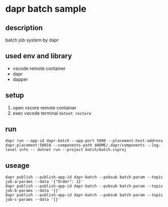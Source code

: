 # dapr batch sample

## description

batch job system by dapr

## used env and library

* vscode remote container
* dapr
* dapper

## setup

1. open vscore remote container
1. exec vscode terminal `dotnet restore`

## run

```
dapr run --app-id dapr-batch --app-port 5000 --placement-host-address dapr-placement:50010 --components-path $HOME/.dapr/components --log-level info -- dotnet run --project batch/batch.csproj
```

## useage

```
dapr publish --publish-app-id dapr-batch --pubsub batch-param --topic job-a-params --data '{"Order": 1}'
dapr publish --publish-app-id dapr-batch --pubsub batch-param --topic job-b-params --data '{}'
dapr publish --publish-app-id dapr-batch --pubsub batch-param --topic job-c-params --data '{}'
```